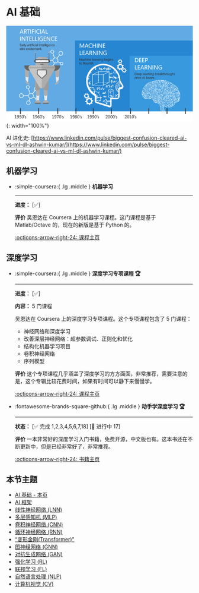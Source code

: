 # AI 基础

![AI-ML-DL](ai-ml-dl.png){: width="100%"}

AI 进化史: [https://www.linkedin.com/pulse/biggest-confusion-cleared-ai-vs-ml-dl-ashwin-kumar/](https://www.linkedin.com/pulse/biggest-confusion-cleared-ai-vs-ml-dl-ashwin-kumar/)

## 机器学习

<div class="grid cards" markdown>

-  :simple-coursera:{ .lg .middle } __机器学习__
    
    ---

    **进度：** [✅]
    
    **评价** 吴恩达在 Coursera 上的机器学习课程。这门课程是基于 Matlab/Octave 的，现在的新版是基于 Python 的。
    
    [:octicons-arrow-right-24: <a href="https://www.coursera.org/learn/machine-learning-course/" target="_blank"> 课程主页 </a>](#)

</div>

## 深度学习

<div class="grid cards" markdown>

-  :simple-coursera:{ .lg .middle } __深度学习专项课程 🏆__
    
    ---

    **进度：** [✅]

    **内容：** 5 门课程
    
    吴恩达在 Coursera 上的深度学习专项课程。这个专项课程包含了 5 门课程：
    
    - 神经网络和深度学习
    - 改善深层神经网络：超参数调试、正则化和优化
    - 结构化机器学习项目
    - 卷积神经网络
    - 序列模型
    
    **评价** 这个专项课程几乎涵盖了深度学习的方方面面，非常推荐，需要注意的是，这个专辑比较花费时间，如果有时间可以静下来慢慢学。
    
    [:octicons-arrow-right-24: <a href="https://www.coursera.org/specializations/deep-learning" target="_blank"> 课程主页 </a>](#)

-   :fontawesome-brands-square-github:{ .lg .middle } __动手学深度学习 🏆__

    --- 

    **状态：** [✅ 完成 1,2,3,4,5,6,7,18] [🚧 进行中 17]

    **评价** 一本非常好的深度学习入门书籍，免费开源，中文版也有。这本书还在不断更新中，但是已经非常好了，非常推荐。

    [:octicons-arrow-right-24: <a href="https://zh.d2l.ai/" target="_blank"> 书籍主页 </a>](#)

</div>

## 本节主题

- [AI 基础 - 本页](http://www.cuishuaiwen.com:8000/zh/AI/BASICS/basics/)
- [AI 框架](http://www.cuishuaiwen.com:8000/zh/AI/FRAMEWORKS/frameworks/)
- [线性神经网络 (LNN)](http://www.cuishuaiwen.com:8000/zh/AI/LNN/lnn/)
- [多层感知机 (MLP)](http://www.cuishuaiwen.com:8000/zh/AI/MLP/mlp/)
- [卷积神经网络 (CNN)](http://www.cuishuaiwen.com:8000/zh/AI/CNN/cnn/)
- [循环神经网络 (RNN)](http://www.cuishuaiwen.com:8000/zh/AI/RNN/rnn/)
- [“变形金刚(Transformer)"](http://www.cuishuaiwen.com:8000/zh/AI/TRANSFORMER/transformer/)
- [图神经网络 (GNN)](http://www.cuishuaiwen.com:8000/zh/AI/GNN/gnn/)
- [对抗生成网络 (GAN)](http://www.cuishuaiwen.com:8000/zh/AI/GAN/gan/)
- [强化学习 (RL)](http://www.cuishuaiwen.com:8000/zh/AI/RL/rl/)
- [联邦学习 (FL)](http://www.cuishuaiwen.com:8000/zh/AI/FL/fl/)
- [自然语言处理 (NLP)](http://www.cuishuaiwen.com:8000/zh/AI/NLP/nlp/)
- [计算机视觉 (CV)](http://www.cuishuaiwen.com:8000/zh/AI/CV/cv/)